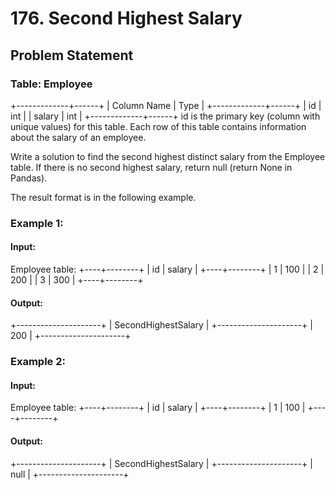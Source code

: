# 176. Second Highest Salary

## Problem Statement

### Table: Employee

+-------------+------+
| Column Name | Type |
+-------------+------+
| id          | int  |
| salary      | int  |
+-------------+------+
id is the primary key (column with unique values) for this table.
Each row of this table contains information about the salary of an employee.
 

Write a solution to find the second highest distinct salary from the Employee table. If there is no second highest salary, return null (return None in Pandas).

The result format is in the following example.

 

### Example 1:

#### Input: 
Employee table:
+----+--------+
| id | salary |
+----+--------+
| 1  | 100    |
| 2  | 200    |
| 3  | 300    |
+----+--------+
#### Output: 
+---------------------+
| SecondHighestSalary |
+---------------------+
| 200                 |
+---------------------+

### Example 2:

#### Input: 
Employee table:
+----+--------+
| id | salary |
+----+--------+
| 1  | 100    |
+----+--------+
#### Output: 
+---------------------+
| SecondHighestSalary |
+---------------------+
| null                |
+---------------------+